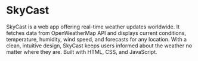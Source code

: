 # SkyCast
SkyCast is a web app offering real-time weather updates worldwide. It fetches data from OpenWeatherMap API and displays current conditions, temperature, humidity, wind speed, and forecasts for any location. With a clean, intuitive design, SkyCast keeps users informed about the weather no matter where they are. Built with HTML, CSS, and JavaScript.
